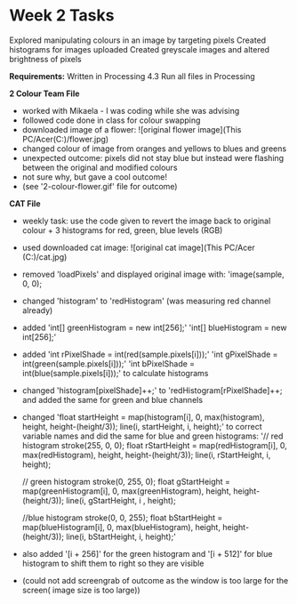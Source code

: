 # Week 2 Tasks

Explored manipulating colours in an image by targeting pixels
Created histograms for images uploaded
Created greyscale images and altered brightness of pixels

**Requirements:**
Written in Processing 4.3
Run all files in Processing

**2 Colour Team File**

- worked with Mikaela - I was coding while she was advising 
- followed code done in class for colour swapping
- downloaded image of a flower:
![original flower image](This PC/Acer(C:)/flower.jpg)
- changed colour of image from oranges and yellows to blues and greens
- unexpected outcome: pixels did not stay blue but instead were flashing between the original and modified colours
- not sure why, but gave a cool outcome!
- (see '2-colour-flower.gif' file for outcome)


**CAT File**

- weekly task: use the code given to revert the image back to original colour + 3 histograms for red, green, blue levels (RGB)
- used downloaded cat image:
![original cat image](This PC/Acer (C:)/cat.jpg)
- removed 'loadPixels' and displayed original image with: 'image(sample, 0, 0);
- changed 'histogram' to 'redHistogram' (was measuring red channel already)
- added 'int[] greenHistogram = new int[256];'
  'int[] blueHistogram = new int[256];'
- added 'int rPixelShade = int(red(sample.pixels[i]));'
    'int gPixelShade = int(green(sample.pixels[i]));'
    'int bPixelShade = int(blue(sample.pixels[i]));' to calculate histograms
- changed 'histogram[pixelShade]++;' to 'redHistogram[rPixelShade]++; and added the same for green and blue channels 
- changed 'float startHeight = map(histogram[i], 0, max(histogram), height, height-(height/3));
    line(i, startHeight, i, height);' to correct variable names and did the same for blue and green histograms:
    '// red histogram
    stroke(255, 0, 0);
    float rStartHeight = map(redHistogram[i], 0, max(redHistogram), height, height-(height/3));
    line(i, rStartHeight, i, height);
    
    // green histogram
    stroke(0, 255, 0);
    float gStartHeight = map(greenHistogram[i], 0, max(greenHistogram), height, height-(height/3));
    line(i, gStartHeight, i , height);
    
    //blue histogram
    stroke(0, 0, 255);
    float bStartHeight = map(blueHistogram[i], 0, max(blueHistogram), height, height-(height/3));
    line(i, bStartHeight, i, height);'
- also added '[i + 256]' for the green histogram and '[i + 512]' for blue histogram to shift them to right so they are visible
- (could not add screengrab of outcome as the window is too large for the screen( image size is too large))


    


